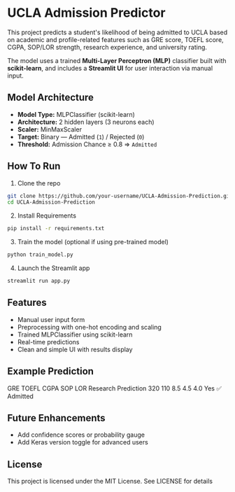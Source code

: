# UCLA Admission Predictor

This project predicts a student's likelihood of being admitted to UCLA based on academic and profile-related features such as GRE score, TOEFL score, CGPA, SOP/LOR strength, research experience, and university rating.

The model uses a trained **Multi-Layer Perceptron (MLP)** classifier built with **scikit-learn**, and includes a **Streamlit UI** for user interaction via manual input.

## Model Architecture

- **Model Type:** MLPClassifier (scikit-learn)
- **Architecture:** 2 hidden layers (3 neurons each)
- **Scaler:** MinMaxScaler
- **Target:** Binary — Admitted (`1`) / Rejected (`0`)  
- **Threshold:** Admission Chance ≥ 0.8 ⇒ `Admitted`


## How To Run

1. Clone the repo
```bash
git clone https://github.com/your-username/UCLA-Admission-Prediction.git
cd UCLA-Admission-Prediction
```

2. Install Requirements
```bash
pip install -r requirements.txt
```

3. Train the model (optional if using pre-trained model)
```bash
python train_model.py
```

4. Launch the Streamlit app
```bash
streamlit run app.py
```

## Features
- Manual user input form
- Preprocessing with one-hot encoding and scaling
- Trained MLPClassifier using scikit-learn
- Real-time predictions
- Clean and simple UI with results display

## Example Prediction

GRE	TOEFL	CGPA	SOP	LOR	Research	Prediction
320	110	8.5	4.5	4.0	Yes	✅ Admitted

## Future Enhancements

- Add confidence scores or probability gauge
- Add Keras version toggle for advanced users


## License
This project is licensed under the MIT License. See LICENSE for details